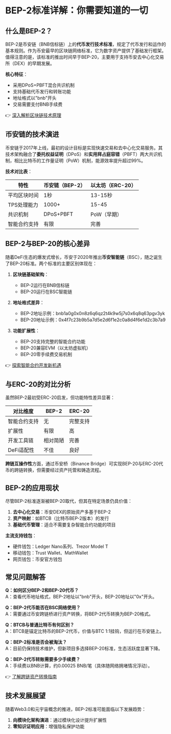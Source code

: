 # BEP-2标准详解：你需要知道的一切

## 什么是BEP-2？

BEP-2是币安链（BNB信标链）上的**代币发行技术标准**，规定了代币发行和运作的基本规则。作为币安最早的区块链网络标准，它为数字资产提供了基础发行框架。值得注意的是，该标准的推出时间早于BEP-20，主要用于支持币安去中心化交易所（DEX）的早期发展。

**核心特征**：
- 采用DPoS+PBFT混合共识机制
- 支持基础代币发行和转账功能
- 地址格式以"bnb"开头
- 交易需要支付BNB手续费

👉 [深入解析区块链技术原理](https://bit.ly/okx_welcome)

## 币安链的技术演进

币安链于2017年上线，最初的设计目标是实现快速交易和去中心化交易服务。其技术架构融合了**委托权益证明**（DPoS）和**实用拜占庭容错**（PBFT）两大共识机制，相比比特币的工作量证明（PoW）机制，能源效率提升超过99%。

**技术对比表**：

| 特性          | 币安链（BEP-2） | 以太坊（ERC-20） |
|---------------|----------------|----------------|
| 平均区块时间  | 1秒            | 13-15秒        |
| TPS处理能力   | 1000+          | 15-45          |
| 共识机制      | DPoS+PBFT      | PoW（早期）    |
| 智能合约支持  | 有限           | 完善           |

## BEP-2与BEP-20的核心差异

随着DeFi生态的爆发式增长，币安于2020年推出**币安智能链**（BSC），随之诞生了BEP-20标准。两个标准的主要区别体现在：

1. **区块链基础架构**：
   - BEP-2运行在BNB信标链
   - BEP-20运行在BSC智能链

2. **地址格式差异**：
   - BEP-2地址示例：bnb1a0g0x0n8z6q6qz2t4k9w5j7s0x6q8q63pgv3yk
   - BEP-20地址示例：0x4f7c23b9b5a7d5e2d6f1e2c0a8d4f6e1d2c3b7a9

3. **功能扩展性**：
   - BEP-20支持完整的智能合约功能
   - BEP-20兼容EVM（以太坊虚拟机）
   - BEP-20零手续费交易机制

👉 [探索智能合约开发新机遇](https://bit.ly/okx_welcome)

## 与ERC-20的对比分析

虽然BEP-2最初受ERC-20启发，但功能特性差异显著：

| 对比维度      | BEP-2           | ERC-20          |
|---------------|----------------|----------------|
| 智能合约支持  | 无             | 完整支持       |
| 扩展性        | 有限           | 高             |
| 开发工具链    | 相对简陋       | 完善           |
| DeFi适配性    | 不佳           | 良好           |

**跨链互操作性**方面，通过币安桥（Binance Bridge）可实现BEP-20与ERC-20代币的跨链转换，但需要经过资产托管和铸造流程。

## BEP-2的应用现状

尽管BEP-2标准逐渐被BEP-20取代，但其在特定场景仍具价值：

1. **去中心化交易**：币安DEX的原始资产多基于BEP-2
2. **资产映射**：如BTCB（比特币BEP-2版本）的发行
3. **基础代币管理**：适合不需要复杂智能合约功能的项目

**主流支持钱包**：
- 硬件钱包：Ledger Nano系列、Trezor Model T
- 移动钱包：Trust Wallet、MathWallet
- 网页钱包：币安官方钱包

## 常见问题解答

**Q：如何区分BEP-2和BEP-20代币？**  
A：查看代币地址格式，BEP-2地址以"bnb"开头，BEP-20地址以"0x"开头。

**Q：BEP-2代币能否在BSC网络使用？**  
A：需要通过币安跨链桥进行资产转换，将BEP-2代币转换为BEP-20格式。

**Q：BTCB与普通比特币有何区别？**  
A：BTCB是锚定比特币的BEP-2代币，价值与BTC 1:1挂钩，但运行在币安链上。

**Q：BEP-2标准是否会被淘汰？**  
A：目前仍保持技术维护，但新项目多选择BEP-20标准，生态活跃度显著下降。

**Q：BEP-2代币转账需要多少手续费？**  
A：手续费以BNB计算，约0.00025 BNB/笔（具体随网络拥堵情况浮动）。

👉 [了解跨链资产转换指南](https://bit.ly/okx_welcome)

## 技术发展展望

随着Web3.0和元宇宙概念的推进，BEP-2标准可能面临以下发展趋势：

1. **向模块化架构演进**：通过模块化设计提升扩展性
2. **零知识证明应用**：增强隐私保护功能
